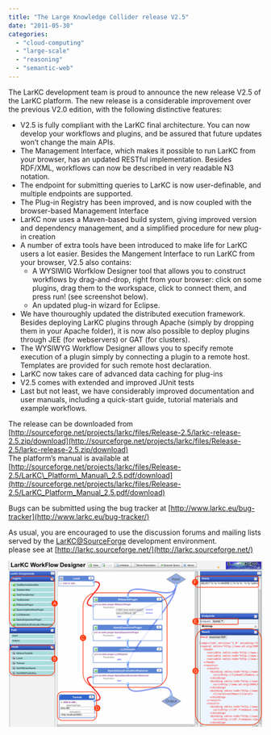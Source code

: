 ```yaml
---
title: "The Large Knowledge Collider release V2.5"
date: "2011-05-30"
categories: 
  - "cloud-computing"
  - "large-scale"
  - "reasoning"
  - "semantic-web"
---
```


The LarKC development team is proud to announce the new release V2.5 of the LarKC platform. The new release is a considerable improvement over the previous V2.0 edition, with the following distinctive features:

- V2.5 is fully compliant with the LarKC final architecture. You can now develop your workflows and plugins, and be assured that future updates won’t change the main APIs.
- The Management Interface, which makes it possible to run LarKC from your browser, has an updated RESTful implementation. Besides RDF/XML, workflows can now be described in very readable N3 notation.
- The endpoint for submitting queries to LarKC is now user-definable, and multiple endpoints are supported.
- The Plug-in Registry has been improved, and is now coupled with the browser-based Management Interface
- LarKC now uses a Maven-based build system, giving improved version and dependency management, and a simplified procedure for new plug-in creation
- A number of extra tools have been introduced to make life for LarKC users a lot easier. Besides the Mangement Interface to run LarKC from your browser, V2.5 also contains:
    - A WYSIWIG Worfklow Designer tool that allows you to construct workflows by drag-and-drop, right from your browser: click on some plugins, drag them to the workspace, click to connect them, and press run! (see screenshot below).
    - An updated plug-in wizard for Eclipse.
- We have thouroughly updated the distributed execution framework. Besides deploying LarKC plugins through Apache (simply by dropping them in your Apache folder), it is now also possible to deploy plugins through JEE (for webservers) or GAT (for clusters).
- The WYSIWYG Workflow Designer allows you to specify remote execution of a plugin simply by connecting a plugin to a remote host. Templates are provided for such remote host declaration.
- LarKC now takes care of advanced data caching for plug-ins
- V2.5 comes with extended and improved JUnit tests
- Last but not least, we have considerably improved documentation and user manuals, including a quick-start guide, tutorial materials and example workflows.

The release can be downloaded from [http://sourceforge.net/projects/larkc/files/Release-2.5/larkc-release-2.5.zip/download](http://sourceforge.net/projects/larkc/files/Release-2.5/larkc-release-2.5.zip/download)  
The platform’s manual is available at [http://sourceforge.net/projects/larkc/files/Release-2.5/LarKC\_Platform\_Manual\_2.5.pdf/download](http://sourceforge.net/projects/larkc/files/Release-2.5/LarKC_Platform_Manual_2.5.pdf/download)

Bugs can be submitted using the bug tracker at [http://www.larkc.eu/bug-tracker](http://www.larkc.eu/bug-tracker/)

As usual, you are encouraged to use the discussion forums and mailing lists served by the [LarKC@SourceForge](mailto:LarKC@SourceForge) development environment.  
please see at [http://larkc.sourceforge.net/](http://larkc.sourceforge.net/)

![LarKC Workflow Editor](images/workflow-editor.png)
